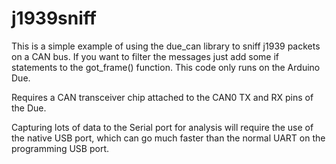 j1939sniff
==========

This is a simple example of using the  due_can  library to sniff
j1939 packets on a CAN bus.  If you want to filter the messages
just add some if statements to the  got_frame()  function.  This
code only runs on the Arduino Due.

Requires a CAN transceiver chip attached to the CAN0 TX and RX 
pins of the Due.

Capturing lots of data to the Serial port for analysis will require
the use of the native USB port, which can go much faster than the
normal UART on the programming USB port.
